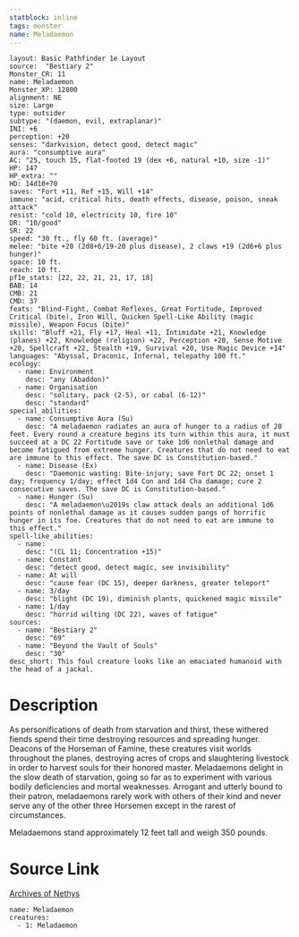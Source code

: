 ```yaml
---
statblock: inline
tags: monster
name: Meladaemon
---
```

```statblock
layout: Basic Pathfinder 1e Layout
source:  "Bestiary 2"
Monster_CR: 11
name: Meladaemon
Monster_XP: 12800
alignment: NE
size: Large
type: outsider
subtype: "(daemon, evil, extraplanar)"
INI: +6
perception: +20
senses: "darkvision, detect good, detect magic"
aura: "consumptive aura"
AC: "25, touch 15, flat-footed 19 (dex +6, natural +10, size -1)"
HP: 147
HP_extra: ""
HD: 14d10+70
saves: "Fort +11, Ref +15, Will +14"
immune: "acid, critical hits, death effects, disease, poison, sneak attack"
resist: "cold 10, electricity 10, fire 10"
DR: "10/good"
SR: 22
speed: "30 ft., fly 60 ft. (average)"
melee: "bite +20 (2d8+6/19-20 plus disease), 2 claws +19 (2d6+6 plus hunger)"
space: 10 ft.
reach: 10 ft.
pf1e_stats: [22, 22, 21, 21, 17, 18]
BAB: 14
CMB: 21
CMD: 37
feats: "Blind-Fight, Combat Reflexes, Great Fortitude, Improved Critical (bite), Iron Will, Quicken Spell-Like Ability (magic missile), Weapon Focus (bite)"
skills: "Bluff +21, Fly +17, Heal +11, Intimidate +21, Knowledge (planes) +22, Knowledge (religion) +22, Perception +20, Sense Motive +20, Spellcraft +22, Stealth +19, Survival +20, Use Magic Device +14"
languages: "Abyssal, Draconic, Infernal, telepathy 100 ft."
ecology:
  - name: Environment
    desc: "any (Abaddon)"
  - name: Organisation
    desc: "solitary, pack (2-5), or cabal (6-12)"
    desc: "standard"
special_abilities:
  - name: Consumptive Aura (Su)
    desc: "A meladaemon radiates an aura of hunger to a radius of 20 feet. Every round a creature begins its turn within this aura, it must succeed at a DC 22 Fortitude save or take 1d6 nonlethal damage and become fatigued from extreme hunger. Creatures that do not need to eat are immune to this effect. The save DC is Constitution-based."
  - name: Disease (Ex)
    desc: "Daemonic wasting: Bite-injury; save Fort DC 22; onset 1 day; frequency 1/day; effect 1d4 Con and 1d4 Cha damage; cure 2 consecutive saves. The save DC is Constitution-based."
  - name: Hunger (Su)
    desc: "A meladaemon\u2019s claw attack deals an additional 1d6 points of nonlethal damage as it causes sudden pangs of horrific hunger in its foe. Creatures that do not need to eat are immune to this effect."
spell-like_abilities:
  - name:
    desc: "(CL 11; Concentration +15)"
  - name: Constant
    desc: "detect good, detect magic, see invisibility"
  - name: At will
    desc: "cause fear (DC 15), deeper darkness, greater teleport"
  - name: 3/day
    desc: "blight (DC 19), diminish plants, quickened magic missile"
  - name: 1/day
    desc: "horrid wilting (DC 22), waves of fatigue"
sources:
  - name: "Bestiary 2"
    desc: "69"
  - name: "Beyond the Vault of Souls"
    desc: "30"
desc_short: This foul creature looks like an emaciated humanoid with the head of a jackal. 
```
# Description
As personifications of death from starvation and thirst, these withered fiends spend their time destroying resources and spreading hunger. Deacons of the Horseman of Famine, these creatures visit worlds throughout the planes, destroying acres of crops and slaughtering livestock in order to harvest souls for their honored master. Meladaemons delight in the slow death of starvation, going so far as to experiment with various bodily deficiencies and mortal weaknesses. Arrogant and utterly bound to their patron, meladaemons rarely work with others of their kind and never serve any of the other three Horsemen except in the rarest of circumstances. 

Meladaemons stand approximately 12 feet tall and weigh 350 pounds.
# Source Link
[Archives of Nethys](https://aonprd.com/MonsterDisplay.aspx?ItemName=Meladaemon)
```encounter-table
name: Meladaemon
creatures:
  - 1: Meladaemon
```
